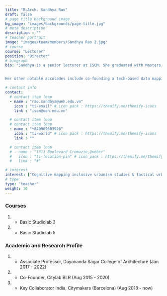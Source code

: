 ```yaml
---
title: "M.Arch. Sandhya Rao"
draft: false
# page title background image
bg_image: "images/backgrounds/page-title.jpg"
# meta description
description : ""
# teacher portrait
image: "images/team/members/Sandhya Rao 2.jpg"
# course
course: "Lecturer"
position: "Director"
# biograph
bio: "Sandhya is a senior lecturer at ISCM. She graduated with Masters in urban design program in 2010, she commenced her career as a Senior Architect in the Master Planning team at RSP India Pvt. Ltd. She made a very valuable contribution to the company in developing various master plans for large-scale planning projects. Further, as an Associate Professor (Tenure) at Dayananda Sagar College of Architecture, she contributed to designing pedagogy and coursework of urban design studio as well as Architecture Thesis. As an academic, she set up urban studio collective, which was a vertical studio focusing on detailed documentation and analysis of historic towns in Karnataka


Her other notable accolades include co-founding a tech-based data mapping start-up Citylabs *BLR and acting as a key collaborator for CITYMAKERS hub in Barcelona to create a platform that brings together urbanism ideas and practices of European and southeast Asiatic regions. She has authored and published various referred journals and papers which discuss cognitive mapping techniques and multilayered reading and data synthesis for Indian Cities."

# contact info
contact:
  # contact item loop
  - name : "rao.sandhya@ueh.edu.vn"
    icon : "ti-email" # icon pack : https://themify.me/themify-icons
    link : "iscm@ueh.edu.vn"

  # contact item loop
  # contact item loop
  - name : "+840909603926"
    icon : "ti-world" # icon pack : https://themify.me/themify-icons
    link : ""

  # contact item loop
  # - name : "1313 Boulevard Cremazie,Quebec"
  #   icon : "ti-location-pin" # icon pack : https://themify.me/themify-icons
  #   link : "#"

# interest
interest: ["Cognitive mapping inclusive urbanism studies & tactical urbanism solutions"]
# type
type: "teacher"
weight: 10
---
```


<!-- ### Summary of activities/interests
1. * Cognitive mapping, inclusive urbanism studies and tactical urbanism solutions -->

### Courses

1. - Basic Studiolab 3
1. - Basic Studiolab 5

### Academic and Research Profile

1. - Associate Professor, Dayananda Sagar College of Architecture (Jan 2017 - 2022)
1. - Co-Founder, Citylab BLR (Aug 2015 - 2020)
1. - Key Collaborator India, Citymakers (Barcelona) (Aug 2018 - now)

